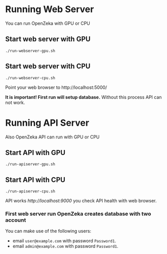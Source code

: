 # Running Web Server
You can run OpenZeka with GPU or CPU
## Start web server with GPU
    ./run-webserver-gpu.sh
## Start web server with CPU
    ./run-webserver-cpu.sh

Point your web browser to http://localhost:5000/

**It is important! First run will setup database.** Without this process API can not work.
# Running API Server
 Also OpenZeka API can run with GPU or CPU
## Start API with GPU
    ./run-apiserver-gpu.sh
## Start API with CPU
    ./run-apiserver-cpu.sh

API works *http://localhost:9000* you check API health with web browser.
### First web server run OpenZeka creates database with two account
 You can make use of the following users:
 - email `user@example.com` with password `Password1`.
 - email `admin@example.com` with password `Password1`.